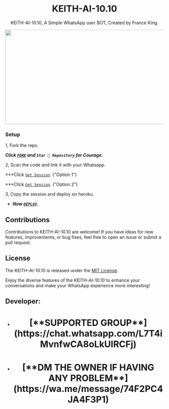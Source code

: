  <h1 align="center"> KEITH-AI-10.10 </h1>
<p align="center"> KEITH-AI-10.10, A Simple WhatsApp user BOT, Created by France King.
</p>



<img src="https://telegra.ph/file/16ef14bd0660e746fd358.jpg" width="700" height="300"/>



### Setup

1, Fork the repo

   ***Click [`FORK`](https://github.com/keithkeizzah/KEITH-AI-10.10/tree/main) and `Star 👑 Repository` for Courage.***
  


2, Scan the code and link it with your Whatsapp.


  ***Click [`Get Session`](https://keith-tech-1-4a7321f212d3.herokuapp.com/). ("Option 1")
  
  
  ***Click [`Get Session`](https://keith-tech-qr-1-2-1.onrender.com/). ("Option 2")


   
3, Copy the session and deploy on heroku.  

   
 - ***Now [`DEPLOY`](https://dashboard.heroku.com/new?template=https://github.com/keithkeizzah/KEITH-AI-10.10).***


## Contributions

Contributions to KEITH-AI-10.10 are welcome! If you have ideas for new features, improvements, or bug fixes, feel free to open an issue or submit a pull request.

## License

The KEITH-AI-10.10 is released under the [MIT License](https://opensource.org/licenses/MIT).

Enjoy the diverse features of the KEITH-AI-10.10  to enhance your conversations and make your WhatsApp experience more interesting!

## Developer:

- <h1 align="center"> [**SUPPORTED GROUP**](https://chat.whatsapp.com/L7T4iMvnfwCA8oLkUIRCFj)
- <h1 align="center"> [**DM THE OWNER IF HAVING ANY PROBLEM**](https://wa.me/message/74F2PC4JA4F3P1)

